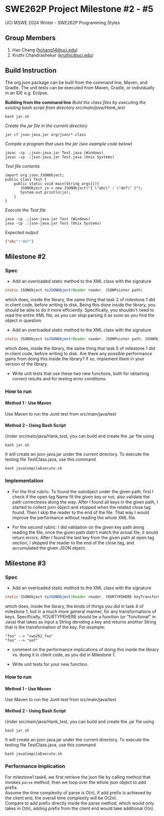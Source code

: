 # SWE262P Project Milestone #2 - #5
UCI MSWE 2024 Winter - SWE262P Programming Styles

## Group Members
1. Han Chang (hchang14@uci.edu)
2. Kruthi Chandrashekar (kruthic@uci.edu)

## Build Instruction
The org.json package can be built from the command line, Maven, and Gradle. The unit tests can be executed from Maven, Gradle, or individually in an IDE e.g. Eclipse.

**Building from the command line**
*Build the class files by executing the existing bash script from directory src/main/java/Hank_test*
```Linux 
bash jar.sh
```
*Create the jar file in the current directory*
```Linux
jar cf json-java.jar org/json/*.class
```
*Compile a program that uses the jar (see example code below)*
```Linux
javac -cp .;json-java.jar Test.java (Windows)
javac -cp .:json-java.jar Test.java (Unix Systems)
```
*Test file contents*
```Linux
import org.json.JSONObject;
public class Test {
    public static void main(String args[]){
       JSONObject jo = new JSONObject("{ \"abc\" : \"def\" }");
       System.out.println(jo);
    }
}
```
*Execute the Test file*
```Linux
java -cp .;json-java.jar Test (Windows)
java -cp .:json-java.jar Test (Unix Systems)
```

*Expected output*
```JSON
{"abc":"def"}
```


## Milestone #2

### Spec
- Add an overloaded static method to the XML class with the signature
```Java
static JSONObject toJSONObject(Reader reader, JSONPointer path) 
```
which does, inside the library, the same thing that task 2 of milestone 1 did in client code, before writing to disk. Being this done inside the library, you should be able to do it more efficiently. Specifically, you shouldn't need to read the entire XML file, as you can stop parsing it as soon as you find the object in question.
- Add an overloaded static method to the XML class with the signature
```Java
static JSONObject toJSONObject(Reader reader, JSONPointer path, JSONObject replacement) 
```
which does, inside the library, the same thing that task 5 of milestone 1 did in client code, before writing to disk. Are there any possible performance gains from doing this inside the library? If so, implement them in your version of the library.
- Write unit tests that use these two new functions, both for obtaining correct results and for testing error conditions.

### How to run

#### Method 1 - Use Maven
Use Maven to run the Junit test from src/main/java/test

#### Method 2 - Using Bash Script
Under src/main/java/Hank_test, you can build and create the .jar file using
```Linux
bash jar.sh
```
It will create an json-java.jar under the current directory.
To execute the testing file TestClass.java, use this command
```Linux
bash javaCompileExecute.sh
```

### Implementation

- For the first rubric:
To found the subobject under the given path, first I 
check if the open tag Name fit the given key or not, also validate the path correctness along the way. After I found all keys in the given path,
I started to collect json object and stopped when the related close tag found. Then I skip the reader to the end of the file.
That way I would improve the performance without reading the whole XML file.

- For the second rubric:
I did validation on the given key path along reading the file, once the given path didn't match the actual file, it would return errors.
After I found the last key from the given path at open tag section, I skipped the reader to the end of the close tag, and accumulated the given JSON object.

## Milestone #3

### Spec
- Add an overloaded static method to the XML class with the signature
```java
static JSONObject toJSONObject(Reader reader, YOURTYPEHERE keyTransformer) 
```
which does, inside the library, the kinds of things you did in task 4 of milestone 1, but in a much more general manner, for any transformations of keys. Specifically, YOURTYPEHERE should be a function (or "functional" in Java) that takes as input a String  denoting a key and returns another String that is the transformation of the key. For example:
```
"foo" --> "swe262_foo" 
"foo" --> "oof"
``` 

- comment on the performance implications of doing this inside the library vs. doing it in client code, as you did in Milestone 1. 

- Write unit tests for your new function.

### How to run

#### Method 1 - Use Maven
Use Maven to run the Junit test from src/main/java/test

#### Method 2 - Using Bash Script
Under src/main/java/Hank_test, you can build and create the .jar file using
```Linux
bash jar.sh
```
It will create an json-java.jar under the current directory.
To execute the testing file TestClass.java, use this command
```Linux
bash javaCompileExecute.sh
```

### Performance Implication
For milestone1 task4, we first retrieve the json file by calling method that invokes ```parse``` method, then we loop over the whole json object to add prefix. <br>
Assume the time complexity of parse is O(n), if add prefix is achieved by the client end, the overall time complexity will be O(2n).<br>
Compare to add prefix directly inside the parse method, which would only takes in O(n), adding prefix from the client end would take additional O(n).
